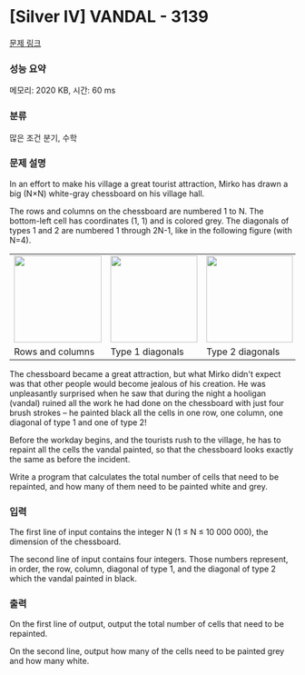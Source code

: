 # [Silver IV] VANDAL - 3139 

[문제 링크](https://www.acmicpc.net/problem/3139) 

### 성능 요약

메모리: 2020 KB, 시간: 60 ms

### 분류

많은 조건 분기, 수학

### 문제 설명

<p>In an effort to make his village a great tourist attraction, Mirko has drawn a big (N×N) white-gray chessboard on his village hall. </p>

<p>The rows and columns on the chessboard are numbered 1 to N. The bottom-left cell has coordinates (1, 1) and is colored grey. The diagonals of types 1 and 2 are numbered 1 through 2N-1, like in the following figure (with N=4). </p>

<table class="table table-bordered td-center">
	<tbody>
		<tr>
			<td><img alt="" src="" style="width: 154px; height: 153px;"></td>
			<td><img alt="" src="" style="width: 153px; height: 153px;"></td>
			<td><img alt="" src="" style="width: 152px; height: 153px;"></td>
		</tr>
		<tr>
			<td>Rows and columns</td>
			<td>Type 1 diagonals</td>
			<td>Type 2 diagonals</td>
		</tr>
	</tbody>
</table>

<p>The chessboard became a great attraction, but what Mirko didn't expect was that other people would become jealous of his creation. He was unpleasantly surprised when he saw that during the night a hooligan (vandal) ruined all the work he had done on the chessboard with just four brush strokes – he painted black all the cells in one row, one column, one diagonal of type 1 and one of type 2! </p>

<p>Before the workday begins, and the tourists rush to the village, he has to repaint all the cells the vandal painted, so that the chessboard looks exactly the same as before the incident. </p>

<p>Write a program that calculates the total number of cells that need to be repainted, and how many of them need to be painted white and grey. </p>

### 입력 

 <p>The first line of input contains the integer N (1 ≤ N ≤ 10 000 000), the dimension of the chessboard. </p>

<p>The second line of input contains four integers. Those numbers represent, in order, the row, column, diagonal of type 1, and the diagonal of type 2 which the vandal painted in black. </p>

### 출력 

 <p>On the first line of output, output the total number of cells that need to be repainted. </p>

<p>On the second line, output how many of the cells need to be painted grey and how many white. </p>


